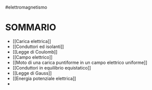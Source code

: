 #elettromagnetismo
# SOMMARIO

- [[Carica elettrica]]
- [[Conduttori ed isolanti]]
- [[Legge di Coulomb]]
- [[Campo elettrico]]
- [[Moto di una carica puntiforme in un campo elettrico uniforme]]
- [[Conduttori in equilibrio equistatico]]
- [[Legge di Gauss]]
- [[Energia potenziale elettrica]]
- 